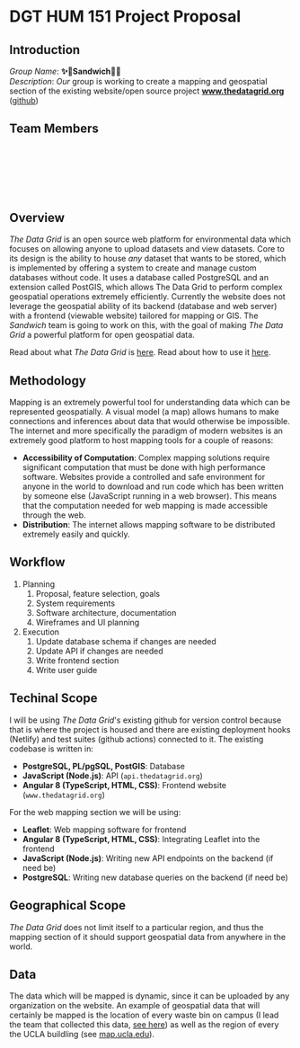 # DGT HUM 151 Project Proposal

## Introduction
*Group Name*: **✨🥪Sandwich🥪✨**  
*Description*: *Our* group is working to create a mapping and geospatial section of the existing website/open source project **www.thedatagrid.org** ([github](https://github.com/The-Data-Grid/The-Data-Grid))  

## Team Members

<table style="visibility:hidden;">
  <tbody>
    <tr>
      <td>
        <img align="left" width="150px" src="https://raw.githubusercontent.com/melgrove/DH151/main/Week1/static/me.jpg">
      </td>
      <td>
        <b>Oliver Melgrove</b> is one of the many <em>Sandwich</em> team members. He is a Junior at UCLA studying Statistics. He likes to do pottery. <sub><em>(oh my god he's even doing it in the picture he can't stop someone help him oh no!)</em></sub>
      </td>
    </tr>
  </tbody>
</table>

## Overview

_The Data Grid_ is an open source web platform for environmental data which focuses on allowing anyone to upload datasets and view datasets. Core to its design
is the ability to house _any_ dataset that wants to be stored, which is implemented by offering a system to create and manage custom databases without code. It 
uses a database called PostgreSQL and an extension called PostGIS, which allows The Data Grid to perform complex geospatial operations extremely efficiently. 
Currently the website does not leverage the geospatial ability of its backend (database and web server) with a frontend (viewable website) tailored for mapping
or GIS. The _Sandwich_ team is going to work on this, with the goal of making _The Data Grid_ a powerful platform for open geospatial data.

Read about what _The Data Grid_ is [here](https://www.thedatagrid.org/about). Read about how to use it [here](https://www.thedatagrid.org/guide).

## Methodology

Mapping is an extremely powerful tool for understanding data which can be represented geospatially. A visual model (a map) allows humans to make connections and
inferences about data that would otherwise be impossible. The internet and more specifically the paradigm of modern websites is an extremely good platform to host
mapping tools for a couple of reasons:
- **Accessibility of Computation**: Complex mapping solutions require significant computation that must be done with high performance software. Websites provide a 
  controlled and safe environment for anyone in the world to download and run code which has been written by someone else (JavaScript running in a web browser). 
  This means that the computation needed for web mapping is made accessible through the web. 
- **Distribution**: The internet allows mapping software to be distributed extremely easily and quickly.

## Workflow

1. Planning
    1. Proposal, feature selection, goals
    2. System requirements
    3. Software architecture, documentation
    4. Wireframes and UI planning
2. Execution
    1. Update database schema if changes are needed
    2. Update API if changes are needed
    3. Write frontend section
    4. Write user guide

## Techinal Scope

I will be using _The Data Grid_'s existing github for version control because that is where the project is housed and there are existing deployment hooks (Netlify) and
test suites (github actions) connected to it. The existing codebase is written in:
- **PostgreSQL, PL/pgSQL, PostGIS**: Database
- **JavaScript (Node.js)**: API (`api.thedatagrid.org`)
- **Angular 8 (TypeScript, HTML, CSS)**: Frontend website (`www.thedatagrid.org`)

For the web mapping section we will be using:
- **Leaflet**: Web mapping software for frontend
- **Angular 8 (TypeScript, HTML, CSS)**: Integrating Leaflet into the frontend
- **JavaScript (Node.js)**: Writing new API endpoints on the backend (if need be)
- **PostgreSQL**: Writing new database queries on the backend (if need be)

## Geographical Scope

_The Data Grid_ does not limit itself to a particular region, and thus the mapping section of it should support geospatial data from anywhere in the world.

## Data

The data which will be mapped is dynamic, since it can be uploaded by any organization on the website. An example of geospatial data that will certainly
be mapped is the location of every waste bin on campus (I lead the team that collected this data, [see here](https://github.com/melgrove/bin-label)) as 
well as the region of every the UCLA buildling (see [map.ucla.edu](https://map.ucla.edu)).
